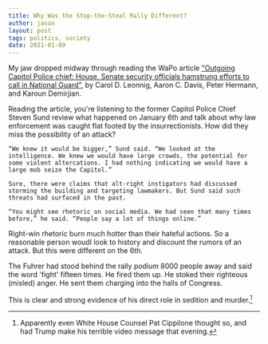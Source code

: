 ```yaml
---
title: Why Was the Stop-the-Steal Rally Different?
author: jason
layout: post
tags: politics, society
date: 2021-01-09
---
```


My jaw dropped midway through reading the WaPo article ["Outgoing Capitol Police chief: House, Senate security officials hamstrung efforts to call in National Guard"](https://www.washingtonpost.com/politics/sund-riot-national-guard/2021/01/10/fc2ce7d4-5384-11eb-a817-e5e7f8a406d6_story.html), by Carol D. Leonnig, Aaron C. Davis, 
Peter Hermann, and Karoun Demirjian.

Reading the article, you're listening to the former Capitol Police Chief Steven Sund review what happened on January 6th and talk about why law enforcement was caught flat footed by the insurrectionists.  How did they miss the possibility of an attack?

	“We knew it would be bigger,” Sund said. “We looked at the intelligence. We knew we would have large crowds, the potential for some violent altercations. I had nothing indicating we would have a large mob seize the Capitol.”

	Sure, there were claims that alt-right instigators had discussed storming the building and targeting lawmakers. But Sund said such threats had surfaced in the past.

	“You might see rhetoric on social media. We had seen that many times before,” he said. “People say a lot of things online.”

Right-win rhetoric burn much hotter than their hateful actions.  So a reasonable person woudl look to history and discount the rumors of an attack.  But this were different on the 6th.

The Fuhrer had stood behind the rally podium 8000 people away and said the word 'fight' fifteen times.  He fired them up.  He stoked their righteous (misled) anger.  He sent them charging into the halls of Congress.

This is clear and strong evidence of his direct role in sedition and murder.[^1]

[^1]:  Apparently even White House Counsel Pat Cippilone thought so, and had Trump make his terrible video message that evening.

